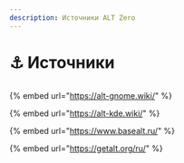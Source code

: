 ```yaml
---
description: Источники ALT Zero
---
```


# ⚓ Источники

<figure><img src="../.gitbook/assets/Снимок экрана от 2024-08-09 10-28-49.png" alt=""><figcaption></figcaption></figure>

{% embed url="https://alt-gnome.wiki/" %}

{% embed url="https://alt-kde.wiki/" %}

{% embed url="https://www.basealt.ru/" %}

{% embed url="https://getalt.org/ru/" %}
